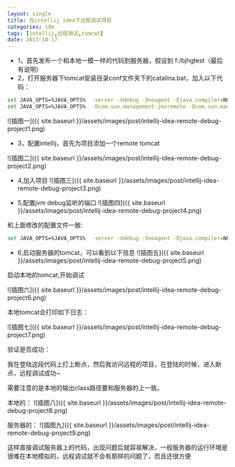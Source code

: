```yaml
---
layout: single
title: 在intellij idea下远程调试项目
categories: ide
tags: [intellij,远程调试,tomcat]
date: 2013-10-17
---
```


- 1，首先发布一个和本地一模一样的代码到服务器，假设到 f:/bjhgtest（最后有说明）
- 2，打开服务器下tomcat安装目录conf文件夹下的catalina.bat，加入以下代码：

<!--more-->
```bash
set JAVA_OPTS=%JAVA_OPTS%  -server -Xdebug -Xnoagent -Djava.compiler=NONE -Xrunjdwp:transport=dt_socket,address=54341,server=y,suspend=n
set JAVA_OPTS=%JAVA_OPTS%  -Dcom.sun.management.jmxremote -Dcom.sun.management.jmxremote.port=1099 -Dcom.sun.management.jmxremote.ssl=false -Dcom.sun.management.jmxremote.authenticate=false
```

![插图一]({{ site.baseurl }}/assets/images/post/intellij-idea-remote-debug-project1.png)

- 3，配置intellij，首先为项目添加一个remote tomcat

![插图二]({{ site.baseurl }}/assets/images/post/intellij-idea-remote-debug-project2.png)

- 4,加入项目
![插图三]({{ site.baseurl }}/assets/images/post/intellij-idea-remote-debug-project3.png)

- 5,配置jvm debug监听的端口
![插图四]({{ site.baseurl }}/assets/images/post/intellij-idea-remote-debug-project4.png)

和上面修改的配置文件一致:
```bash
set JAVA_OPTS=%JAVA_OPTS%  -server -Xdebug -Xnoagent -Djava.compiler=NONE -Xrunjdwp:transport=dt_socket,address=54341,server=y,suspend=n
```

- 6,启动服务器的tomcat，可以看到以下信息
![插图五]({{ site.baseurl }}/assets/images/post/intellij-idea-remote-debug-project5.png)

启动本地的tomcat,开始调试

![插图六]({{ site.baseurl }}/assets/images/post/intellij-idea-remote-debug-project6.png)

本地tomcat会打印如下日志：

![插图七]({{ site.baseurl }}/assets/images/post/intellij-idea-remote-debug-project7.png)


验证是否成功：

我在登陆这段代码上打上断点，然后我访问远程的项目，在登陆的时候，进入断点，远程调试成功~

需要注意的是本地的输出class路径要和服务器的上一致。

本地的：
![插图八]({{ site.baseurl }}/assets/images/post/intellij-idea-remote-debug-project8.png)

服务器的：
![插图九]({{ site.baseurl }}/assets/images/post/intellij-idea-remote-debug-project9.png)

这样直接调试服务器上的代码，出现问题后就容易解决，一般服务器的运行环境是很难在本地模拟的，远程调试就不会有那样的问题了，而且还很方便

